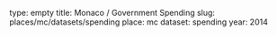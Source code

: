 type: empty
title: Monaco / Government Spending
slug: places/mc/datasets/spending
place: mc
dataset: spending
year: 2014
